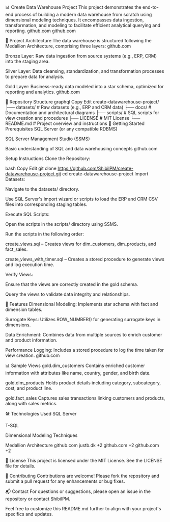 📊 Create Data Warehouse Project
This project demonstrates the end-to-end process of building a modern data warehouse from scratch using dimensional modeling techniques. It encompasses data ingestion, transformation, and modeling to facilitate efficient analytical querying and reporting.
github.com
github.com

🧱 Project Architecture
The data warehouse is structured following the Medallion Architecture, comprising three layers:
github.com

Bronze Layer: Raw data ingestion from source systems (e.g., ERP, CRM) into the staging area.

Silver Layer: Data cleansing, standardization, and transformation processes to prepare data for analysis.

Gold Layer: Business-ready data modeled into a star schema, optimized for reporting and analytics.
github.com

📁 Repository Structure
graphql
Copy
Edit
create-datawarehouse-project/
├── datasets/           # Raw datasets (e.g., ERP and CRM data)
├── docs/               # Documentation and architectural diagrams
├── scripts/            # SQL scripts for view creation and procedures
├── LICENSE             # MIT License
└── README.md           # Project overview and instructions
🚀 Getting Started
Prerequisites
SQL Server (or any compatible RDBMS)

SQL Server Management Studio (SSMS)

Basic understanding of SQL and data warehousing concepts
github.com

Setup Instructions
Clone the Repository:

bash
Copy
Edit
git clone https://github.com/ShibilPM/create-datawarehouse-project.git
cd create-datawarehouse-project
Import Datasets:

Navigate to the datasets/ directory.

Use SQL Server's import wizard or scripts to load the ERP and CRM CSV files into corresponding staging tables.

Execute SQL Scripts:

Open the scripts in the scripts/ directory using SSMS.

Run the scripts in the following order:

create_views.sql – Creates views for dim_customers, dim_products, and fact_sales.

create_views_with_timer.sql – Creates a stored procedure to generate views and log execution time.

Verify Views:

Ensure that the views are correctly created in the gold schema.

Query the views to validate data integrity and relationships.

🧾 Features
Dimensional Modeling: Implements star schema with fact and dimension tables.

Surrogate Keys: Utilizes ROW_NUMBER() for generating surrogate keys in dimensions.

Data Enrichment: Combines data from multiple sources to enrich customer and product information.

Performance Logging: Includes a stored procedure to log the time taken for view creation.
github.com

📊 Sample Views
gold.dim_customers
Contains enriched customer information with attributes like name, country, gender, and birth date.

gold.dim_products
Holds product details including category, subcategory, cost, and product line.

gold.fact_sales
Captures sales transactions linking customers and products, along with sales metrics.

🛠️ Technologies Used
SQL Server

T-SQL

Dimensional Modeling Techniques

Medallion Architecture
github.com
justb.dk
+2
github.com
+2
github.com
+2

📄 License
This project is licensed under the MIT License. See the LICENSE file for details.

🤝 Contributing
Contributions are welcome! Please fork the repository and submit a pull request for any enhancements or bug fixes.

📬 Contact
For questions or suggestions, please open an issue in the repository or contact ShibilPM.

Feel free to customize this README.md further to align with your project's specifics and updates.
